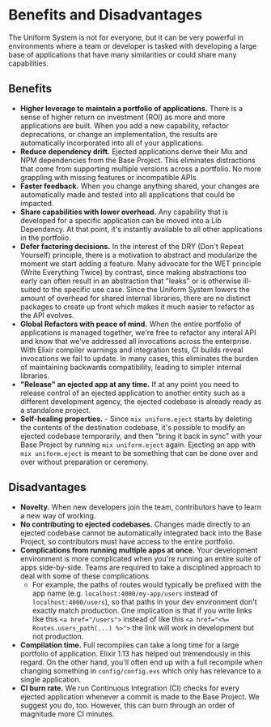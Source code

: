 # Benefits and Disadvantages

The Uniform System is not for everyone, but it can be very powerful in
environments where a team or developer is tasked with developing a large base
of applications that have many similarities or could share many capabilities.

## Benefits

- **Higher leverage to maintain a portfolio of applications.** There is a sense
  of higher return on investment (ROI) as more and more applications are built.
  When you add a new capability, refactor deprecations, or change an
  implementation, the results are automatically incorporated into all of your
  applications.
- **Reduce dependency drift.** Ejected applications derive their Mix and NPM
  dependencies from the Base Project. This eliminates distractions that come
  from supporting multiple versions across a portfolio. No more grappling with
  missing features or incompatible APIs.
- **Faster feedback.** When you change anything shared, your changes are
  automatically made and tested into all applications that could be impacted.
- **Share capabilities with lower overhead.** Any capability that is developed
  for a specific application can be moved into a Lib Dependency. At that point,
  it's instantly available to all other applications in the portfolio.
- **Defer factoring decisions.** In the interest of the DRY (Don't Repeat
  Yourself) principle, there is a motivation to abstract and modularize the
  moment we start adding a feature. Many advocate for the WET principle (Write
  Everything Twice) by contrast, since making abstractions too early can often
  result in an abstraction that "leaks" or is otherwise ill-suited to the
  specific use case. Since the Uniform System lowers the amount of overhead for
  shared internal libraries, there are no distinct packages to create up front
  which makes it much easier to refactor as the API evolves.
- **Global Refactors with peace of mind.** When the entire portfolio of
  applications is managed together, we're free to refactor any interal API and
  know that we've addressed all invocations across the enterprise. With Elixir
  compiler warnings and integration tests, CI builds reveal invocations we fail
  to update. In many cases, this eliminates the burden of maintaining backwards
  compatibility, leading to simpler internal libraries.
- **"Release" an ejected app at any time.** If at any point you need to release
  control of an ejected application to another entity such as a different
  development agency, the ejected codebase is already ready as a standalone
  project.
- **Self-healing properties.** - Since `mix uniform.eject` starts by deleting
  the contents of the destination codebase, it's possible to modify an ejected
  codebase temporarily, and then "bring it back in sync" with your Base Project
  by running `mix uniform.eject` again. Ejecting an app with `mix
  uniform.eject` is meant to be something that can be done over and over
  without preparation or ceremony.

## Disadvantages

- **Novelty.** When new developers join the team, contributors have to learn a
  new way of working.
- **No contributing to ejected codebases.** Changes made directly to an ejected
  codebase cannot be automatically integrated back into the Base Project, so
  contributors must have access to the entire portfolio.
- **Complications from running multiple apps at once.** Your development
  environment is more complicated when you're running an entire suite of apps
  side-by-side. Teams are required to take a disciplined approach to deal with
  some of these complications.
    - For example, the paths of routes would typically be prefixed with the app
      name (e.g. `localhost:4000/my-app/users` instead of
      `localhost:4000/users`), so that paths in your dev environment don't
      exactly match production. One implication is that if you write links like
      this `<a href="/users">` instead of like this `<a href="<%=
      Routes.users_path(...) %>">` the link will work in development but not
      production.
- **Compilation time.** Full recompiles can take a long time for a large
  portfolio of application. Elixir 1.13 has helped out tremendously in this
  regard. On the other hand, you'll often end up with a full recompile when
  changing something in `config/config.exs` which only has relevance to a
  single application.
- **CI burn rate.** We run Continuous Integration (CI) checks for every ejected
  application whenever a commit is made to the Base Project. We suggest you do,
  too. However, this can burn through an order of magnitude more CI minutes.
